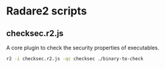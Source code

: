 # Radare2 scripts

## checksec.r2.js
A core plugin to check the security properties of executables.

```sh
r2 -i checksec.r2.js -qc checksec ./binary-to-check
```
